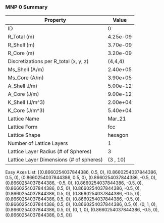 ###             MNP 0 Summary                       
|                Property                |   Value    |
| -------------------------------------- | ---------- |
| ID                                     | 0          |
| R_Total (m)                            | 4.25e-09   |
| R_Shell (m)                            | 3.70e-09   |
| R_Core (m)                             | 3.20e-09   |
| Discretizations per R_total (x, y, z)  | (4,4,4)    |
| Ms_Shell (A/m)                         | 2.40e+05   |
| Ms_Core (A/m)                          | 3.90e+05   |
| A_Shell J/m)                           | 5.00e-12   |
| A_Core (J/m)                           | 9.00e-12   |
| K_Shell (J/m^3)                        | 2.00e+04   |
| K_Core (J/m^3)                         | 5.40e+04   |
| Lattice Name                           | Mar_21     |
| Lattice Form                           | fcc        |
| Lattice Shape                          | hexagon    |
| Number of Lattice Layers               | 1          |
| Lattice Layer Radius (# of Spheres)    | 3          |
| Lattice Layer Dimensions (# of spheres)| (3 , 10)   |

Easy Axes List: [(0.8660254037844386, 0.5, 0), (0.8660254037844386, 0.5, 0), (0.8660254037844386, 0.5, 0), (0.8660254037844386, -0.5, 0), (0.8660254037844386, -0.5, 0), (0.8660254037844386, -0.5, 0), (0.8660254037844386, 0.5, 0), (0.8660254037844386, -0.5, 0), (0.8660254037844386, 0.5, 0), (0.8660254037844386, -0.5, 0), (0.8660254037844386, 0.5, 0), (0.8660254037844386, -0.5, 0), (0.8660254037844386, 0.5, 0), (0.8660254037844386, 0.5, 0), (0, 1, 0), (0.8660254037844386, 0.5, 0), (0, 1, 0), (0.8660254037844386, -0.5, 0), (0.8660254037844386, 0.5, 0)]